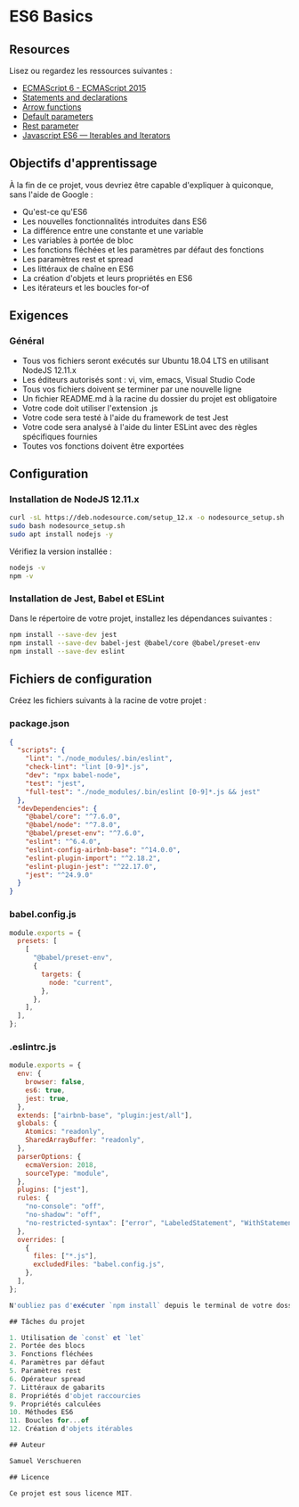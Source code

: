 # ES6 Basics

## Resources

Lisez ou regardez les ressources suivantes :

- [ECMAScript 6 - ECMAScript 2015](https://www.w3schools.com/js/js_es6.asp)
- [Statements and declarations](https://developer.mozilla.org/en-US/docs/Web/JavaScript/Reference/Statements)
- [Arrow functions](https://developer.mozilla.org/en-US/docs/Web/JavaScript/Reference/Functions/Arrow_functions)
- [Default parameters](https://developer.mozilla.org/en-US/docs/Web/JavaScript/Reference/Functions/Default_parameters)
- [Rest parameter](https://developer.mozilla.org/en-US/docs/Web/JavaScript/Reference/Functions/rest_parameters)
- [Javascript ES6 — Iterables and Iterators](https://towardsdatascience.com/javascript-es6-iterables-and-iterators-de18b54f4d4)

## Objectifs d'apprentissage

À la fin de ce projet, vous devriez être capable d'expliquer à quiconque, sans l'aide de Google :

- Qu'est-ce qu'ES6
- Les nouvelles fonctionnalités introduites dans ES6
- La différence entre une constante et une variable
- Les variables à portée de bloc
- Les fonctions fléchées et les paramètres par défaut des fonctions
- Les paramètres rest et spread
- Les littéraux de chaîne en ES6
- La création d'objets et leurs propriétés en ES6
- Les itérateurs et les boucles for-of

## Exigences

### Général

- Tous vos fichiers seront exécutés sur Ubuntu 18.04 LTS en utilisant NodeJS 12.11.x
- Les éditeurs autorisés sont : vi, vim, emacs, Visual Studio Code
- Tous vos fichiers doivent se terminer par une nouvelle ligne
- Un fichier README.md à la racine du dossier du projet est obligatoire
- Votre code doit utiliser l'extension .js
- Votre code sera testé à l'aide du framework de test Jest
- Votre code sera analysé à l'aide du linter ESLint avec des règles spécifiques fournies
- Toutes vos fonctions doivent être exportées

## Configuration

### Installation de NodeJS 12.11.x

```bash
curl -sL https://deb.nodesource.com/setup_12.x -o nodesource_setup.sh
sudo bash nodesource_setup.sh
sudo apt install nodejs -y
```

Vérifiez la version installée :

```bash
nodejs -v
npm -v
```

### Installation de Jest, Babel et ESLint

Dans le répertoire de votre projet, installez les dépendances suivantes :

```bash
npm install --save-dev jest
npm install --save-dev babel-jest @babel/core @babel/preset-env
npm install --save-dev eslint
```

## Fichiers de configuration

Créez les fichiers suivants à la racine de votre projet :

### package.json

```json
{
  "scripts": {
    "lint": "./node_modules/.bin/eslint",
    "check-lint": "lint [0-9]*.js",
    "dev": "npx babel-node",
    "test": "jest",
    "full-test": "./node_modules/.bin/eslint [0-9]*.js && jest"
  },
  "devDependencies": {
    "@babel/core": "^7.6.0",
    "@babel/node": "^7.8.0",
    "@babel/preset-env": "^7.6.0",
    "eslint": "^6.4.0",
    "eslint-config-airbnb-base": "^14.0.0",
    "eslint-plugin-import": "^2.18.2",
    "eslint-plugin-jest": "^22.17.0",
    "jest": "^24.9.0"
  }
}
```

### babel.config.js

```javascript
module.exports = {
  presets: [
    [
      "@babel/preset-env",
      {
        targets: {
          node: "current",
        },
      },
    ],
  ],
};
```

### .eslintrc.js

```javascript
module.exports = {
  env: {
    browser: false,
    es6: true,
    jest: true,
  },
  extends: ["airbnb-base", "plugin:jest/all"],
  globals: {
    Atomics: "readonly",
    SharedArrayBuffer: "readonly",
  },
  parserOptions: {
    ecmaVersion: 2018,
    sourceType: "module",
  },
  plugins: ["jest"],
  rules: {
    "no-console": "off",
    "no-shadow": "off",
    "no-restricted-syntax": ["error", "LabeledStatement", "WithStatement"],
  },
  overrides: [
    {
      files: ["*.js"],
      excludedFiles: "babel.config.js",
    },
  ],
};

N'oubliez pas d'exécuter `npm install` depuis le terminal de votre dossier de projet pour installer toutes les dépendances nécessaires.

## Tâches du projet

1. Utilisation de `const` et `let`
2. Portée des blocs
3. Fonctions fléchées
4. Paramètres par défaut
5. Paramètres rest
6. Opérateur spread
7. Littéraux de gabarits
8. Propriétés d'objet raccourcies
9. Propriétés calculées
10. Méthodes ES6
11. Boucles for...of
12. Création d'objets itérables

## Auteur

Samuel Verschueren

## Licence

Ce projet est sous licence MIT.
```
